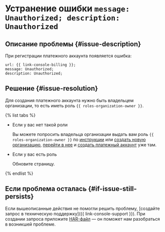 # Устранение ошибки `message: Unauthorized; description: Unauthorized`


## Описание проблемы {#issue-description}

При регистрации платежного аккаунта появляется ошибка:

```
url: {{ link-console-billing }}; 
message: Unauthorized; 
description: Unauthorized;
```

## Решение {#issue-resolution}

Для создания платежного аккаунта нужно быть владельцем организации, то есть иметь роль `{{ roles-organization-owner }}`.

{% list tabs %}

- Если у вас нет такой роли

    Вы можете попросить владельца организации выдать вам роль `{{ roles-organization-owner }}` по [инструкции](../../../iam/operations/roles/grant.md) или [создать новую организацию](../../../organization/operations/enable-org.md), [перейти в нее](../../../organization/operations/manage-organizations.md#switch-to-another-org) и [создать платежный аккаунт](../../../billing/operations/create-new-account.md) уже там.

- Если у вас есть роль

    Обновите страницу.

{% endlist %}

## Если проблема осталась {#if-issue-still-persists}

Если вышеописанные действия не помогли решить проблему, [создайте запрос в техническую поддержку]({{ link-console-support }}).
При создании запроса приложите [HAR-файл](../../../support/create-har.md) — он поможет нам разобраться в возникшей проблеме.
